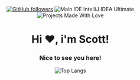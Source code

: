<div align="center">
  
[![GitHub followers](https://img.shields.io/github/followers/nykatas?logo=github&style=for-the-badge&logoColor=white)](https://github.com/xshequ)
![Main IDE IntelliJ IDEA Ultimate](https://img.shields.io/static/v1?label=Main%20IDE&message=IntelliJ%20IDEA%20Ultimate&color=orange&style=for-the-badge&logo=intellij-idea&logoColor=white)
![Projects Made With Love](https://img.shields.io/static/v1?label=Projects%20Made%20With&message=Love&color=red&style=for-the-badge&logo=github-sponsors&logoColor=white)
  
<h1>Hi ❤️, i'm Scott!</h1>
<h3>Nice to see you here!</h3>
  
<div align="center">
  
![Top Langs](https://github-readme-stats.vercel.app/api/top-langs/?username=nykatas&&langs_count=3&bg_color=10,2c2f33,2c2f33&text_color=FFFFFF&icon_color=FFFFFF&title_color=FFFFFF&count_private=false)
  
</div>
